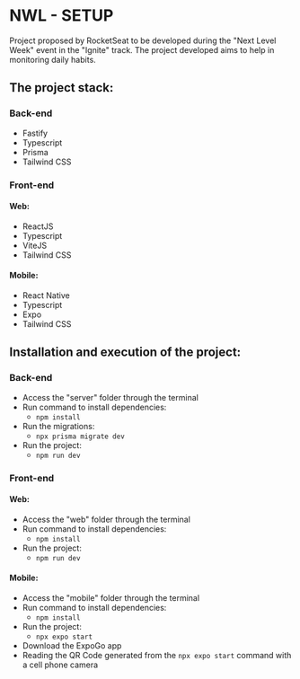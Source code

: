 # NWL - SETUP

Project proposed by RocketSeat to be developed during the "Next Level Week" event in the "Ignite" track. The project developed aims to help in monitoring daily habits.

## The project stack:

### Back-end
- Fastify
- Typescript
- Prisma
- Tailwind CSS

### Front-end
#### Web:
- ReactJS
- Typescript
- ViteJS
- Tailwind CSS

#### Mobile:
- React Native
- Typescript
- Expo
- Tailwind CSS



## Installation and execution of the project:

### Back-end
- Access the "server" folder through the terminal
- Run command to install dependencies:
	- `npm install`
- Run the migrations:
	- `npx prisma migrate dev`
- Run the project:
	- `npm run dev`

### Front-end
#### Web:
- Access the "web" folder through the terminal
- Run command to install dependencies:
	- `npm install`
- Run the project:
	- `npm run dev`

#### Mobile:
- Access the "mobile" folder through the terminal
- Run command to install dependencies:
	- `npm install`
- Run the project:
	- `npx expo start`
- Download the ExpoGo app
- Reading the QR Code generated from the `npx expo start` command with a cell phone camera

